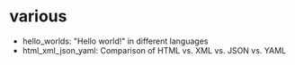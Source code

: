 # various
- hello_worlds: "Hello world!" in different languages
- html_xml_json_yaml: Comparison of HTML vs. XML vs. JSON vs. YAML
